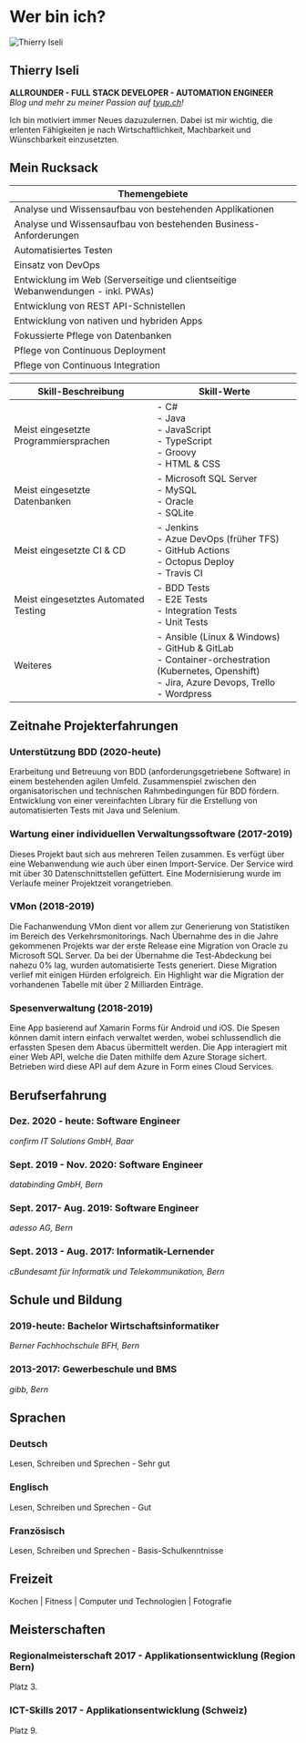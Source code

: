 # Wer bin ich?

![Thierry Iseli](https://tyup.ch/wp-content/uploads/2021/06/Iseli_Thierry-uai-230x230.jpg)

## Thierry Iseli

**ALLROUNDER - FULL STACK DEVELOPER - AUTOMATION ENGINEER**<br />
*Blog und mehr zu meiner Passion auf [tyup.ch](https://tyup.ch/)!*

Ich bin motiviert immer Neues dazuzulernen. Dabei ist mir wichtig, die erlenten Fähigkeiten je nach Wirtschaftlichkeit, Machbarkeit und Wünschbarkeit einzusetzten.

## Mein Rucksack

| Themengebiete                                                                    |
|----------------------------------------------------------------------------------|
| Analyse und Wissensaufbau von bestehenden Applikationen                          |
| Analyse und Wissensaufbau von bestehenden Business-Anforderungen                 |
| Automatisiertes Testen                                                           |
| Einsatz von DevOps                                                               |
| Entwicklung im Web (Serverseitige und clientseitige Webanwendungen - inkl. PWAs) |
| Entwicklung von REST API-Schnistellen                                            |
| Entwicklung von nativen und hybriden Apps                                        |
| Fokussierte Pflege von Datenbanken                                               |
| Pflege von Continuous Deployment                                                 |
| Pflege von Continuous Integration                                                |

| Skill-Beschreibung                    | Skill-Werte                                                                                                                                                  |
|---------------------------------------|--------------------------------------------------------------------------------------------------------------------------------------------------------------|
| Meist eingesetzte Programmiersprachen | - C#<br />- Java<br />- JavaScript<br />- TypeScript<br />- Groovy<br />- HTML & CSS<br />                                                                   |
| Meist eingesetzte Datenbanken         | - Microsoft SQL Server<br />- MySQL<br />- Oracle<br />- SQLite<br />                                                                                        |
| Meist eingesetzte CI & CD             | - Jenkins<br />- Azue DevOps (früher TFS)<br />- GitHub Actions<br />- Octopus Deploy<br />- Travis CI<br />                                                 |
| Meist eingesetztes Automated Testing  | - BDD Tests<br />- E2E Tests<br />- Integration Tests<br />- Unit Tests                                                                                      |
| Weiteres                              | - Ansible (Linux & Windows)<br />- GitHub & GitLab<br />- Container-orchestration (Kubernetes, Openshift)<br />- Jira, Azure Devops, Trello<br />- Wordpress |

## Zeitnahe Projekterfahrungen

### Unterstützung BDD (2020-heute)

Erarbeitung und Betreuung von BDD (anforderungsgetriebene Software) in einem bestehenden agilen Umfeld. Zusammenspiel zwischen den organisatorischen und technischen Rahmbedingungen für BDD fördern. Entwicklung von einer vereinfachten Library für die Erstellung von automatisierten Tests mit Java und Selenium.

### Wartung einer individuellen Verwaltungssoftware (2017-2019)

Dieses Projekt baut sich aus mehreren Teilen zusammen. Es verfügt über eine Webanwendung wie auch über einen Import-Service. Der Service wird mit über 30 Datenschnittstellen gefüttert. Eine Modernisierung wurde im Verlaufe meiner Projektzeit vorangetrieben.

### VMon (2018-2019)

Die Fachanwendung VMon dient vor allem zur Generierung von Statistiken im Bereich des Verkehrsmonitorings. Nach Übernahme des in die Jahre gekommenen Projekts war der erste Release eine Migration von Oracle zu Microsoft SQL Server. Da bei der Übernahme die Test-Abdeckung bei nahezu 0% lag, wurden automatisierte Tests generiert. Diese Migration verlief mit einigen Hürden erfolgreich. Ein Highlight war die Migration der vorhandenen Tabelle mit über 2 Milliarden Einträge.

### Spesenverwaltung (2018-2019)

Eine App basierend auf Xamarin Forms für Android und iOS. Die Spesen können damit intern einfach verwaltet werden, wobei schlussendlich die erfassten Spesen dem Abacus übermittelt werden. Die App interagiert mit einer Web API, welche die Daten mithilfe dem Azure Storage sichert. Betrieben wird diese API auf dem Azure in Form eines Cloud Services.

## Berufserfahrung

### Dez. 2020 - heute: Software Engineer

*confirm IT Solutions GmbH, Baar*</br>

### Sept. 2019 - Nov. 2020: Software Engineer

*databinding GmbH, Bern*</br>

### Sept. 2017- Aug. 2019: Software Engineer

*adesso AG, Bern*</br>

### Sept. 2013 - Aug. 2017: Informatik-Lernender

*cBundesamt für Informatik und Telekommunikation, Bern*</br>

## Schule und Bildung

### 2019-heute: Bachelor Wirtschaftsinformatiker

*Berner Fachhochschule BFH, Bern*</br>

### 2013-2017: Gewerbeschule und BMS

*gibb, Bern*</br>

## Sprachen

### Deutsch

Lesen, Schreiben und Sprechen - Sehr gut

### Englisch

Lesen, Schreiben und Sprechen - Gut

### Französisch

Lesen, Schreiben und Sprechen - Basis-Schulkenntnisse

## Freizeit 

Kochen | Fitness | Computer und Technologien | Fotografie

## Meisterschaften

### Regionalmeisterschaft 2017 - Applikationsentwicklung (Region Bern)

Platz 3.

### ICT-Skills 2017 - Applikationsentwicklung (Schweiz)

Platz 9.
